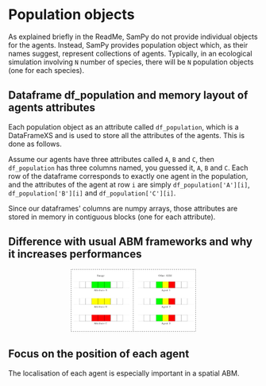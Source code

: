 # Population objects

As explained briefly in the ReadMe, SamPy do not provide individual objects for the agents. Instead, SamPy provides population object which, as their names suggest, represent collections of agents. Typically, in an ecological simulation involving `N` number of species, there will be `N` population objects (one for each species).

## Dataframe df_population and memory layout of agents attributes

Each population object as an attribute called `df_population`, which is a DataFrameXS and is used to store all the attributes of the agents. This is done as follows.

Assume our agents have three attributes called `A`, `B` and `C`, then `df_population` has three columns named, you guessed it, `A`, `B` and `C`. Each row of the dataframe corresponds to exactly one agent in the population, and the attributes of the agent at row `i` are simply `df_population['A'][i]`, `df_population['B'][i]` and `df_population['C'][i]`.

Since our dataframes' columns are numpy arrays, those attributes are stored in memory in contiguous blocks (one for each attribute).

## Difference with usual ABM frameworks and why it increases performances

<p align="middle">
  <img src="./assets/mem_sampy_vs_other.png" width="50%" />
</p>

## Focus on the position of each agent 

The localisation of each agent is especially important in a spatial ABM. 
